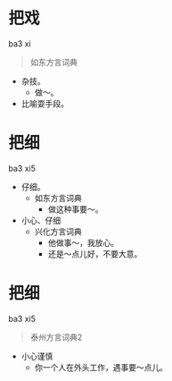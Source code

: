 # 把戏
ba3 xi
> 如东方言词典
- 杂技。
  - 做～。
- 比喻耍手段。

# 把细
ba3 xi5
+ 仔细。
  * 如东方言词典
    - 做这种事要～。
+ 小心、仔细
  * 兴化方言词典
    - 他做事～，我放心。
    - 还是～点儿好，不要大意。

# 把细
ba3 xi5
> 泰州方言词典2
- 小心谨慎
  - 你一个人在外头工作，遇事要～点儿。
